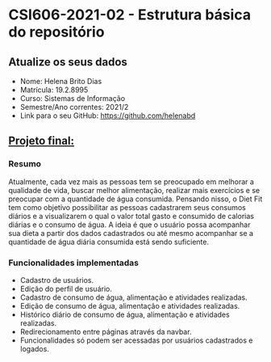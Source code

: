 # **CSI606-2021-02 - Estrutura básica do repositório**

## Atualize os seus dados

- Nome: Helena Brito Dias
- Matrícula: 19.2.8995
- Curso: Sistemas de Informação
- Semestre/Ano correntes: 2021/2
- Link para o seu GitHub: https://github.com/helenabd

## [Projeto final:](./Projeto/README.md)

### Resumo

Atualmente, cada vez mais as pessoas tem se preocupado em melhorar a qualidade de vida, buscar melhor alimentação, realizar mais exercícios e se preocupar com a quantidade de água consumida. Pensando nisso, o Diet Fit tem como objetivo possibilitar as pessoas cadastrarem seus consumos diários e a visualizarem o qual o valor total gasto e consumido de calorias diárias e o consumo de água. A ideia é que o usuário possa acompanhar sua dieta a partir dos dados cadastrados ou até mesmo acompanhar se a quantidade de água diária consumida está sendo suficiente. 

### Funcionalidades implementadas
* Cadastro de usuários.
* Edição do perfil de usuário.
* Cadastro de consumo de água, alimentação e atividades realizadas.
* Edição de consumo de água, alimentação e atividades realizadas.
* Histórico diário de consumo de água, alimentação e atividades realizadas.
* Redirecionamento entre páginas através da navbar.
* Funcionalidades só podem ser acessadas por usuários cadastrados e logados.
